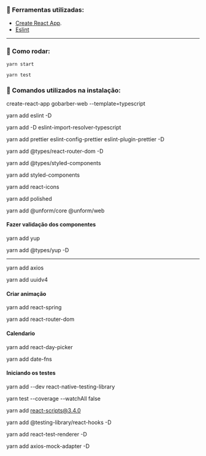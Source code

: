 ### 💪 Ferramentas utilizadas:

- [Create React App](https://github.com/facebook/create-react-app).
- [Eslint](https://eslint.org/)

---

### 🥁 Como rodar:

 `yarn start`

 `yarn test`


### 📝 Comandos utilizados na instalação:

create-react-app gobarber-web --template=typescript

yarn add eslint -D

yarn add -D eslint-import-resolver-typescript

yarn add prettier eslint-config-prettier eslint-plugin-prettier -D

yarn add @types/react-router-dom -D

yarn add @types/styled-components

yarn add styled-components

yarn add react-icons

yarn add polished

yarn add @unform/core @unform/web

#### Fazer validação dos componentes

yarn add yup

yarn add @types/yup -D

---

yarn add axios

yarn add uuidv4

#### Criar animação

yarn add react-spring


yarn add react-router-dom


#### Calendario

yarn add react-day-picker

yarn add date-fns


#### Iniciando os testes

yarn add --dev react-native-testing-library

yarn test --coverage --watchAll false

yarn add react-scripts@3.4.0

yarn add @testing-library/react-hooks -D

yarn add react-test-renderer -D

yarn add axios-mock-adapter -D
